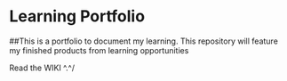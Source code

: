 # Learning Portfolio

##This is a portfolio to document my learning. 
This repository will feature my finished products from learning opportunities  


Read the WIKI \^.^/
